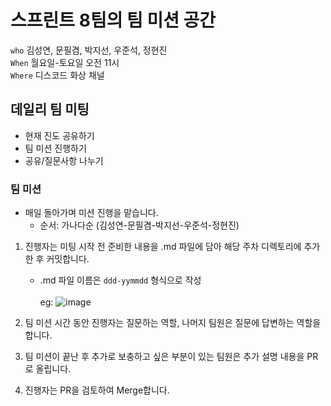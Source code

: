 # 스프린트 8팀의 팀 미션 공간
`who` 김성연, 문필겸, 박지선, 우준석, 정현진<br>
`When` 월요일-토요일 오전 11시<br>
`Where` 디스코드 화상 채널

## 데일리 팀 미팅
- 현재 진도 공유하기
- 팀 미션 진행하기
- 공유/질문사항 나누기

### 팀 미션
- 매일 돌아가며 미션 진행을 맡습니다.
  - 순서: 가나다순 (김성연-문필겸-박지선-우준석-정현진)
1. 진행자는 미팅 시작 전 준비한 내용을 .md 파일에 담아 해당 주차 디렉토리에 추가한 후 커밋합니다.
    - .md 파일 이름은 `ddd-yymmdd` 형식으로 작성<br><br>
    eg: 
    ![image](https://github.com/jisunipark/sprint-part2-team8/assets/148641571/d2f2560d-1ca9-482a-8d38-97f19580c455)

2. 팀 미션 시간 동안 진행자는 질문하는 역할, 나머지 팀원은 질문에 답변하는 역할을 합니다.
4. 팀 미션이 끝난 후 추가로 보충하고 싶은 부분이 있는 팀원은 추가 설명 내용을 PR로 올립니다.
5. 진행자는 PR을 검토하여 Merge합니다.

